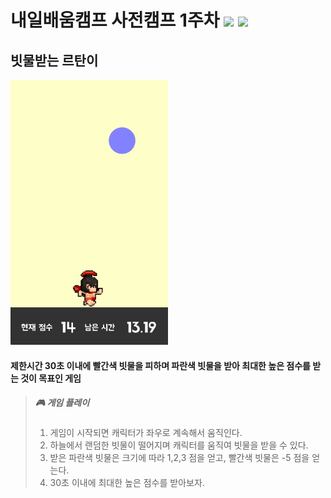 # 내일배움캠프 사전캠프 1주차 <img src="https://img.shields.io/badge/Unity-FFFFFF?style=flat&logo=Unity&logoColor=5D5D5D"/> <img src="https://img.shields.io/badge/C%23-5D5D5D?style=flat&logo=csharp&logoColor=FFFFFF"/>   
## 빗물받는 르탄이    
<img src="/IMGS/game.gif" width="50%" height="50%" title="game" alt="Game"></img>    
#### 제한시간 30초 이내에 빨간색 빗물을 피하며 파란색 빗물을 받아 최대한 높은 점수를 받는 것이 목표인 게임    
> ##### 🎮 게임 플레이
> 1. 게임이 시작되면 캐릭터가 좌우로 계속해서 움직인다.    
> 2. 하늘에서 랜덤한 빗물이 떨어지며 캐릭터를 움직여 빗물을 받을 수 있다.    
> 3. 받은 파란색 빗물은 크기에 따라 1,2,3 점을 얻고, 빨간색 빗물은 -5 점을 얻는다.    
> 4. 30초 이내에 최대한 높은 점수를 받아보자.
